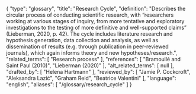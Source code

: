 {
    "type": "glossary",
    "title": "Research Cycle",
    "definition": "Describes the circular process of conducting scientific research, with “researchers working at various stages of inquiry, from more tentative and exploratory investigations to the testing of more definitive and well-supported claims” (Lieberman, 2020, p. 42). The cycle includes literature research and hypothesis generation, data collection and analysis, as well as dissemination of results (e.g. through publication in peer-reviewed journals), which again informs theory and new hypotheses/research.",
    "related_terms": [
        "Research process"
    ],
    "references": [
        "Bramoullé and Saint Paul (2010)",
        "Lieberman (2020)"
    ],
    "alt_related_terms": [
        null
    ],
    "drafted_by": [
        "Helena Hartmann"
    ],
    "reviewed_by": [
        "Jamie P. Cockcroft",
        "Aleksandra Lazić",
        "Graham Reid",
        "Beatrice Valentini"
    ],
    "language": "english",
    "aliases": [
        "/glossary/research_cycle"
    ]
}